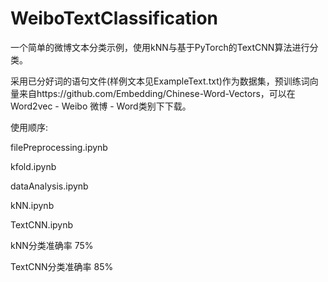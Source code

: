 # WeiboTextClassification

一个简单的微博文本分类示例，使用kNN与基于PyTorch的TextCNN算法进行分类。

采用已分好词的语句文件(样例文本见ExampleText.txt)作为数据集，预训练词向量来自https://github.com/Embedding/Chinese-Word-Vectors，可以在Word2vec - Weibo 微博 - Word类别下下载。

使用顺序:

filePreprocessing.ipynb

kfold.ipynb

dataAnalysis.ipynb

kNN.ipynb

TextCNN.ipynb



kNN分类准确率 75%

TextCNN分类准确率 85%

